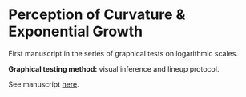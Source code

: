 # Perception of Curvature & Exponential Growth

First manuscript in the series of graphical tests on logarithmic scales. 

**Graphical testing method:** visual inference and lineup protocol.

See manuscript [here](https://earobinson95.github.io/logarithmic-lineups/logarithmic-lineups-revision.pdf).
